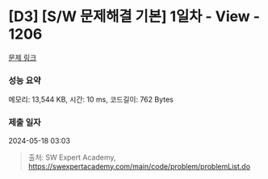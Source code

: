 # [D3] [S/W 문제해결 기본] 1일차 - View - 1206 

[문제 링크](https://swexpertacademy.com/main/code/problem/problemDetail.do?contestProbId=AV134DPqAA8CFAYh) 

### 성능 요약

메모리: 13,544 KB, 시간: 10 ms, 코드길이: 762 Bytes

### 제출 일자

2024-05-18 03:03



> 출처: SW Expert Academy, https://swexpertacademy.com/main/code/problem/problemList.do